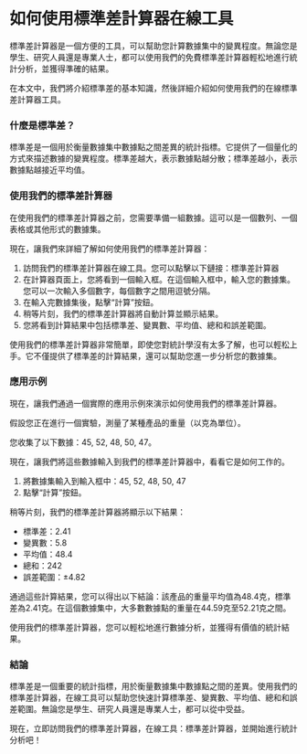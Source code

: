 如何使用標準差計算器在線工具
==============

標準差計算器是一個方便的工具，可以幫助您計算數據集中的變異程度。無論您是學生、研究人員還是專業人士，都可以使用我們的免費標準差計算器輕松地進行統計分析，並獲得準確的結果。

在本文中，我們將介紹標準差的基本知識，然後詳細介紹如何使用我們的在線標準差計算器工具。

###  什麼是標準差？

標準差是一個用於衡量數據集中數據點之間差異的統計指標。它提供了一個量化的方式來描述數據的變異程度。標準差越大，表示數據點越分散；標準差越小，表示數據點越接近平均值。

###  使用我們的標準差計算器 

在使用我們的標準差計算器之前，您需要準備一組數據。這可以是一個數列、一個表格或其他形式的數據集。

現在，讓我們來詳細了解如何使用我們的標準差計算器：

1. 訪問我們的標準差計算器在線工具。您可以點擊以下鏈接：標準差計算器
2. 在計算器頁面上，您將看到一個輸入框。在這個輸入框中，輸入您的數據集。您可以一次輸入多個數字，每個數字之間用逗號分隔。
3. 在輸入完數據集後，點擊“計算”按鈕。
4. 稍等片刻，我們的標準差計算器將自動計算並顯示結果。
5. 您將看到計算結果中包括標準差、變異數、平均值、總和和誤差範圍。

使用我們的標準差計算器非常簡單，即使您對統計學沒有太多了解，也可以輕松上手。它不僅提供了標準差的計算結果，還可以幫助您進一步分析您的數據集。

###  應用示例 

現在，讓我們通過一個實際的應用示例來演示如何使用我們的標準差計算器。

假設您正在進行一個實驗，測量了某種產品的重量（以克為單位）。

您收集了以下數據：45, 52, 48, 50, 47。

現在，讓我們將這些數據輸入到我們的標準差計算器中，看看它是如何工作的。

1. 將數據集輸入到輸入框中：45, 52, 48, 50, 47
2. 點擊“計算”按鈕。

稍等片刻，我們的標準差計算器將顯示以下結果：

- 標準差：2.41
- 變異數：5.8
- 平均值：48.4
- 總和：242
- 誤差範圍：±4.82

通過這些計算結果，您可以得出以下結論：該產品的重量平均值為48.4克，標準差為2.41克。在這個數據集中，大多數數據點的重量在44.59克至52.21克之間。

使用我們的標準差計算器，您可以輕松地進行數據分析，並獲得有價值的統計結果。

###  結論 

標準差是一個重要的統計指標，用於衡量數據集中數據點之間的差異。使用我們的標準差計算器，在線工具可以幫助您快速計算標準差、變異數、平均值、總和和誤差範圍。無論您是學生、研究人員還是專業人士，都可以從中受益。

現在，立即訪問我們的標準差計算器，在線工具：標準差計算器，並開始進行統計分析吧！